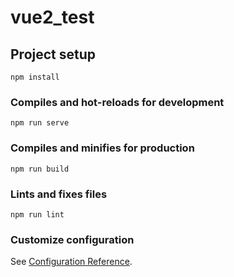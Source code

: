 # vue2_test

## Project setup
```
npm install
```

### Compiles and hot-reloads for development
```
npm run serve
```

### Compiles and minifies for production
```
npm run build
```

### Lints and fixes files
```
npm run lint
```

### Customize configuration
See [Configuration Reference](https://cli.vuejs.org/config/).


<!-- 
    (github)  521147.xin    (令牌)  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
   
    1.右击要上传的文件（Git Bash Here）
    2.git clone  （新建仓库地址）
    3.把要上传的文件复制到多出来的文件夹中
    4.cd 多出来的文件
    5.git add .
    6.git commit  -m  "提交信息"
    7.git push
-->